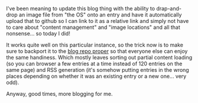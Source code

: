 I've been meaning to update this blog thing with the ability to drap-and-drop an image file from "the OS" onto an entry and have it automatically upload that to github so I can link to it as a relative link and simply not have to care about "content management" and "image locations" and all that nonsense...  so today I did!

It works quite well on this particular instance, so the trick now is to make sure to backport it to the [blog repo proper](https://github.com/pomax/gh-blog) so that everyone else can enjoy the same handiness. Which mostly leaves sorting out partial content loading (so you can browser a few entries at a time instead of 120 entries on the same page) and RSS generation (it's somehow putting entries in the wrong places depending on whether it was an existing entry or a new one... very odd).

Anyway, good times, more blogging for me.